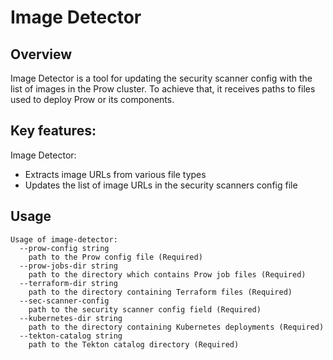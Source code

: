 # Image Detector

## Overview

Image Detector is a tool for updating the security scanner config with the list of images in the Prow cluster. To achieve that, it receives paths to files used to deploy Prow or its components.

## Key features:

Image Detector:
* Extracts image URLs from various file types
* Updates the list of image URLs in the security scanners config file

## Usage

```
Usage of image-detector:
  --prow-config string
    path to the Prow config file (Required)
  --prow-jobs-dir string
    path to the directory which contains Prow job files (Required)
  --terraform-dir string
    path to the directory containing Terraform files (Required)
  --sec-scanner-config
    path to the security scanner config field (Required)
  --kubernetes-dir string
    path to the directory containing Kubernetes deployments (Required)
  --tekton-catalog string
    path to the Tekton catalog directory (Required)
```

